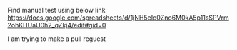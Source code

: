 Find manual test using below link 
https://docs.google.com/spreadsheets/d/1jNH5eIo0Zno6M0kA5p11sSPVrm2ohKHUaU0h2_qZkj4/edit#gid=0

I am trying to make a pull reguest 
